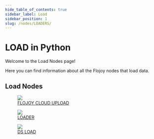 ```yaml
---
hide_table_of_contents: true
sidebar_label: Load
sidebar_position: 1
slug: /nodes/LOADERS/
---
```


# LOAD in Python

Welcome to the Load Nodes page!

Here you can find information about all the Flojoy nodes that load data.

## Load Nodes

<div className="flex flex-wrap" style={{ marginLeft: "-55px" }}>

<div className="p-4">
<a href="/nodes/LOADERS/CLOUD_DATABASE/FLOJOY_CLOUD_UPLOAD/">
<figure style={{ width: "200px", height: "200px", objectFit: "scale-down", marginRight: "15px" }}>
<img src="https://raw.githubusercontent.com/flojoy-ai/docs/main/docs/nodes/LOADERS/CLOUD_DATABASE/FLOJOY_CLOUD_UPLOAD/examples/EX1/output.jpeg" style={{ width: "200px", height: "200px", objectFit: "scale-down", marginRight: "15px" }} />
<figcaption>FLOJOY CLOUD UPLOAD</figcaption>
</figure>
</a></div>

<div className="p-4">
<a href="/nodes/LOADERS/CLOUD_DATABASE/FLOJOY_CLOUD_DOWNLOAD/">
<figure style={{ width: "200px", height: "200px", objectFit: "scale-down", marginRight: "15px" }}>
<img src="https://raw.githubusercontent.com/flojoy-ai/docs/main/docs/nodes/LOADERS/CLOUD_DATABASE_DOWNLOAD/examples/EX1/output.jpeg" style={{ width: "200px", height: "200px", objectFit: "scale-down", marginRight: "15px" }} />
<figcaption>LOADER</figcaption>
</figure>
</a></div>

<div className="p-4">
<a href="/nodes/LOADERS/INTERNAL_MEMORY/DS_LOAD/">
<figure style={{ width: "200px", height: "200px", objectFit: "scale-down", marginRight: "15px" }}>
<img src="https://raw.githubusercontent.com/flojoy-ai/docs/main/docs/nodes/LOADERS/INTERNAL_MEMORY/DS_LOAD/examples/EX1/output.jpeg" style={{ width: "200px", height: "200px", objectFit: "scale-down", marginRight: "15px" }} />
<figcaption>DS LOAD</figcaption>
</figure>
</a></div>

</div>
